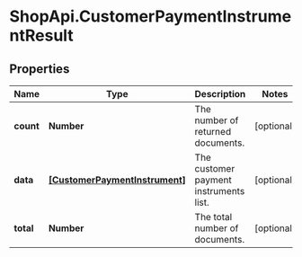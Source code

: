 # ShopApi.CustomerPaymentInstrumentResult

## Properties

Name | Type | Description | Notes
------------ | ------------- | ------------- | -------------
**count** | **Number** | The number of returned documents. | [optional] 
**data** | [**[CustomerPaymentInstrument]**](CustomerPaymentInstrument.md) | The customer payment instruments list. | [optional] 
**total** | **Number** | The total number of documents. | [optional] 


